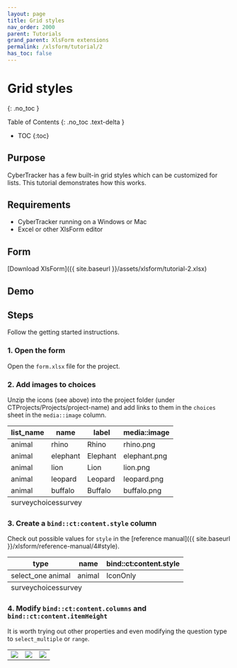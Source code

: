 ```yaml
---
layout: page
title: Grid styles
nav_order: 2000
parent: Tutorials
grand_parent: XlsForm extensions
permalink: /xlsform/tutorial/2
has_toc: false
---
```

Grid styles
===========
{: .no_toc }

Table of Contents
{: .no_toc .text-delta }

- TOC
{:toc}

## Purpose
CyberTracker has a few built-in grid styles which can be customized for lists. This tutorial demonstrates how this works.

## Requirements
- CyberTracker running on a Windows or Mac
- Excel or other XlsForm editor 

## Form
[Download XlsForm]({{ site.baseurl }}/assets/xlsform/tutorial-2.xlsx)<br/>

## Demo


## Steps
Follow the getting started instructions.
### 1. Open the form
Open the `form.xlsx` file for the project.

### 2. Add images to choices
Unzip the icons (see above) into the project folder (under CTProjects/Projects/project-name) and add links to them in the `choices` sheet in the `media::image` column.
<table class="xlsTable">
  <thead>
    <tr>
      <th>list_name</th>
      <th>name</th>
      <th>label</th>
      <th>media::image</th>
    </tr>
  </thead>
  <tbody>
    <tr>
      <td>animal</td>
      <td>rhino</td>
      <td>Rhino</td>
      <td>rhino.png</td>
    </tr>
    <tr>
      <td>animal</td>
      <td>elephant</td>
      <td>Elephant</td>
      <td>elephant.png</td>
    </tr>
    <tr>
      <td>animal</td>
      <td>lion</td>
      <td>Lion</td>
      <td>lion.png</td>
    </tr>
    <tr>
      <td>animal</td>
      <td>leopard</td>
      <td>Leopard</td>
      <td>leopard.png</td>
    </tr>
    <tr>
      <td>animal</td>
      <td>buffalo</td>
      <td>Buffalo</td>
      <td>buffalo.png</td>
    </tr>
  </tbody>
  <tfoot>
    <tr>
      <td class="sheets" colspan="3"><span>survey</span><span class="active">choices</span><span>survey</span></td>
    </tr>
  </tfoot>
</table>

### 3. Create a `bind::ct:content.style` column
Check out possible values for `style` in the [reference manual]({{ site.baseurl }}/xlsform/reference-manual/4#style).
<table class="xlsTable">
  <thead>
    <tr>
      <th>type</th>
      <th>name</th>
      <th>bind::ct:content.style</th>
    </tr>
  </thead>
  <tbody>
    <tr>
      <td>select_one animal</td>
      <td>animal</td>
      <td>IconOnly</td>
    </tr>
  </tbody>
  <tfoot>
    <tr>
      <td class="sheets" colspan="3"><span class="active">survey</span><span>choices</span><span>survey</span></td>
    </tr>
  </tfoot>
</table>

### 4. Modify `bind::ct:content.columns` and `bind::ct:content.itemHeight`
It is worth trying out other properties and even modifying the question type to `select_multiple` or `range`.

<table>
<tr>
<td><img src="{{ site.baseurl }}/assets/xlsform/tutorial-3a.png" /></td>
<td><img src="{{ site.baseurl }}/assets/xlsform/tutorial-3b.png" /></td>
<td><img src="{{ site.baseurl }}/assets/xlsform/tutorial-3c.png" /></td>
</tr>
</table>

